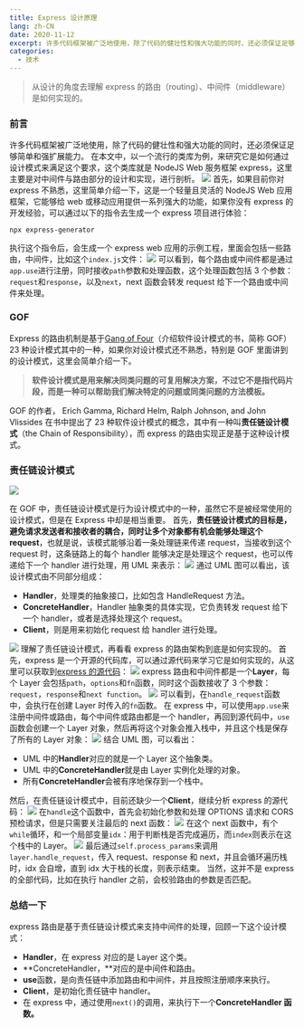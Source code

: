```yaml
---
title: Express 设计原理
lang: zh-CN
date: 2020-11-12
excerpt: 许多代码框架被广泛地使用，除了代码的健壮性和强大功能的同时，还必须保证足够简单和强扩展能力。在本文中，以一个流行的类库为例，来研究它是如何通过设计模式来满足这个要求，这个类库就是 NodeJS Web 服务框架 express，这里主要是对中间件与路由部分的设计和实现，进行剖析。
categories:
  - 技术
---
```


> 从设计的角度去理解 express 的路由（routing）、中间件（middleware）是如何实现的。

### 前言

许多代码框架被广泛地使用，除了代码的健壮性和强大功能的同时，还必须保证足够简单和强扩展能力。
在本文中，以一个流行的类库为例，来研究它是如何通过设计模式来满足这个要求，这个类库就是 NodeJS Web 服务框架 express，这里主要是对中间件与路由部分的设计和实现，进行剖析。
![](https://narol-blog.oss-cn-beijing.aliyuncs.com/blog-img/202404171719317.png)
首先，如果目前你对 express 不熟悉，这里简单介绍一下，这是一个轻量且灵活的 NodeJS Web 应用框架，它能够给 web 或移动应用提供一系列强大的功能，如果你没有 express 的开发经验，可以通过以下的指令去生成一个 express 项目进行体验：

```
npx express-generator
```

执行这个指令后，会生成一个 express web 应用的示例工程，里面会包括一些路由，中间件，比如这个`index.js`文件：
![](https://narol-blog.oss-cn-beijing.aliyuncs.com/blog-img/202404171719302.png)
可以看到，每个路由或中间件都是通过`app.use`进行注册，同时接收`path`参数和处理函数，这个处理函数包括 3 个参数：`request`和`response`，以及`next`，next 函数会转发 request 给下一个路由或中间件来处理。

### GOF

Express 的路由机制是基于[Gang of Four](https://springframework.guru/gang-of-four-design-patterns/)（介绍软件设计模式的书，简称 GOF）23 种设计模式其中的一种，如果你对设计模式还不熟悉，特别是 GOF 里面讲到的设计模式，这里会简单介绍一下。

> **软件设计模式是用来解决同类问题的可复用解决方案，不过它不是指代码片段，而是一种可以帮助我们解决特定的问题或同类问题的方法模板。**

GOF 的作者， Erich Gamma, Richard Helm, Ralph Johnson, and John Vlissides 在书中提出了 23 种软件设计模式的概念，其中有一种叫**责任链设计模式**（the Chain of Responsibility），而 express 的路由实现正是基于这种设计模式。

### 责任链设计模式

![](https://narol-blog.oss-cn-beijing.aliyuncs.com/blog-img/202404171719351.png)

在 GOF 中，责任链设计模式是行为设计模式中的一种，虽然它不是被经常使用的设计模式，但是在 Express 中却是相当重要。
首先，**责任链设计模式的目标是，避免请求发送者和接收者的耦合，同时让多个对象都有机会能够处理这个 request**，也就是说，该模式能够沿着一条处理链来传递 request，当接收到这个 request 时，这条链路上的每个 handler 能够决定是处理这个 request，也可以传递给下一个 handler 进行处理，用 UML 来表示：
![](https://narol-blog.oss-cn-beijing.aliyuncs.com/blog-img/202404171719065.png)
通过 UML 图可以看出，该设计模式由不同部分组成：

- **Handler**，处理类的抽象接口，比如包含 HandleRequest 方法。
- **ConcreteHandler**，Handler 抽象类的具体实现，它负责转发 request 给下一个 handler，或者是选择处理这个 request。
- **Client**，则是用来初始化 request 给 handler 进行处理。

![](https://narol-blog.oss-cn-beijing.aliyuncs.com/blog-img/202404171720933.png)
理解了责任链设计模式，再看看 express 的路由架构到底是如何实现的。
首先，express 是一个开源的代码库，可以通过源代码来学习它是如何实现的，从这里可以获取到[express 的源代码](https://github.com/expressjs/express)：
![](https://narol-blog.oss-cn-beijing.aliyuncs.com/blog-img/202404171720516.png)
express 路由和中间件都是一个**Layer**，每个 Layer 会包括`path`，`options`和`fn`函数，同时这个函数接收了 3 个参数：`request`，`response`和`next function`。
![](https://narol-blog.oss-cn-beijing.aliyuncs.com/blog-img/202404171720750.png)
可以看到，在`handle_request`函数中，会执行在创建 Layer 时传入的`fn`函数。
在 express 中，可以使用`app.use`来注册中间件或路由，每个中间件或路由都是一个 handler，再回到源代码中，`use`函数会创建一个 Layer 对象，然后再将这个对象会推入栈中，并且这个栈是保存了所有的 Layer 对象：
![](https://narol-blog.oss-cn-beijing.aliyuncs.com/blog-img/202404171720634.png)
结合 UML 图，可以看出：

- UML 中的**Handler**对应的就是一个 Layer 这个抽象类。
- UML 中的**ConcreteHandler**就是由 Layer 实例化处理的对象。
- 所有**ConcreteHandler**会被有序地保存到一个栈中。

然后，在责任链设计模式中，目前还缺少一个**Client**，继续分析 express 的源代码：
![](https://narol-blog.oss-cn-beijing.aliyuncs.com/blog-img/202404171720331.png)
在`handle`这个函数中，首先会初始化参数和处理 OPTIONS 请求和 CORS 预检请求，但是只需要关注最后的 next 函数：
![](https://narol-blog.oss-cn-beijing.aliyuncs.com/blog-img/202404171720431.png)
在这个 next 函数中，有个`while`循环，和一个局部变量`idx`：用于判断栈是否完成遍历，而`index`则表示在这个栈中的 Layer。
![](https://narol-blog.oss-cn-beijing.aliyuncs.com/blog-img/202404171720417.png)
最后通过`self.process_params`来调用`layer.handle_request`，传入 request、response 和 next，并且会循环遍历栈时，idx 会自增，直到 idx 大于栈的长度，则表示结束。
当然，这并不是 express 的全部代码，比如在执行 handler 之前，会校验路由的参数是否匹配。

### 总结一下

express 路由是基于责任链设计模式来支持中间件的处理，回顾一下这个设计模式：

- **Handler**，在 express 对应的是 Layer 这个类。
- **ConcreteHandler，**对应的是中间件和路由。
- **use**函数，是向责任链中添加路由和中间件，并且按照注册顺序来执行。
- **Client**，是初始化责任链中 handler。
- 在 express 中，通过使用`next()`的调用，来执行下一个**ConcreteHandler 函数。**
